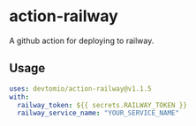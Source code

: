 # action-railway

A github action for deploying to railway.

## Usage

```yml
uses: devtomio/action-railway@v1.1.5
with:
  railway_token: ${{ secrets.RAILWAY_TOKEN }}
  railway_service_name: "YOUR_SERVICE_NAME"
```

